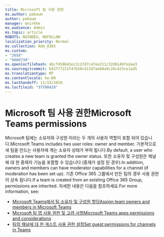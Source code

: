 ```yaml
---
title: Microsoft 팀 사용 권한
ms.author: pebaum
author: pebaum
manager: mnirkhe
ms.audience: Admin
ms.topic: article
ROBOTS: NOINDEX, NOFOLLOW
localization_priority: Normal
ms.collection: Adm_O365
ms.custom:
- "2658"
- "9000730"
ms.openlocfilehash: 4bcf450b43ec2c27d7c47ee211c32d614bfedae3
ms.sourcegitcommit: b43f77221f47b50c41197a448a9c26c423ce1ad5
ms.translationtype: MT
ms.contentlocale: ko-KR
ms.lasthandoff: 11/15/2019
ms.locfileid: "37590428"
---
```

# <a name="microsoft-teams-permissions"></a><span data-ttu-id="941f4-102">Microsoft 팀 사용 권한</span><span class="sxs-lookup"><span data-stu-id="941f4-102">Microsoft Teams permissions</span></span>

<span data-ttu-id="941f4-103">Microsoft 팀에는 소유자와 구성원 이라는 두 개의 사용자 역할이 포함 되어 있습니다.</span><span class="sxs-lookup"><span data-stu-id="941f4-103">Microsoft Teams includes two user roles: owner and member.</span></span> <span data-ttu-id="941f4-104">기본적으로 새 팀을 만드는 사용자에 게는 소유자 상태가 부여 됩니다.</span><span class="sxs-lookup"><span data-stu-id="941f4-104">By default, a user who creates a new team is granted the owner status.</span></span> <span data-ttu-id="941f4-105">또한 소유자 및 구성원은 채널에 대 한 중재자 기능을 포함할 수 있습니다 (중재가 설정 된 경우).</span><span class="sxs-lookup"><span data-stu-id="941f4-105">In addition, owners and members can have moderator capabilities for a channel (if moderation has been set up).</span></span> <span data-ttu-id="941f4-106">기존 Office 365 그룹에서 만든 팀의 경우 사용 권한이 상속 됩니다.</span><span class="sxs-lookup"><span data-stu-id="941f4-106">If a team is created from an existing Office 365 Group, permissions are inherited.</span></span> <span data-ttu-id="941f4-107">자세한 내용은 다음을 참조하세요.</span><span class="sxs-lookup"><span data-stu-id="941f4-107">For more information, see:</span></span>

- [<span data-ttu-id="941f4-108">Microsoft Teams에서 팀 소유자 및 구성원 할당</span><span class="sxs-lookup"><span data-stu-id="941f4-108">Assign team owners and members in Microsoft Teams</span></span>](https://docs.microsoft.com/microsoftteams/assign-roles-permissions)
- [<span data-ttu-id="941f4-109">Microsoft 팀 앱 사용 권한 및 고려 사항</span><span class="sxs-lookup"><span data-stu-id="941f4-109">Microsoft Teams apps permissions and considerations</span></span>](https://docs.microsoft.com/microsoftteams/app-permissions)
- [<span data-ttu-id="941f4-110">팀의 채널에 대 한 게스트 사용 권한 설정</span><span class="sxs-lookup"><span data-stu-id="941f4-110">Set guest permissions for channels in Teams</span></span>](https://support.office.com/article/4756c468-2746-4bfd-a582-736d55fcc169)
